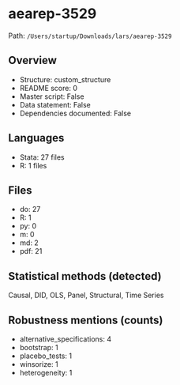 # aearep-3529

Path: `/Users/startup/Downloads/lars/aearep-3529`

## Overview
- Structure: custom_structure
- README score: 0
- Master script: False
- Data statement: False
- Dependencies documented: False

## Languages
- Stata: 27 files
- R: 1 files

## Files
- do: 27
- R: 1
- py: 0
- m: 0
- md: 2
- pdf: 21

## Statistical methods (detected)
Causal, DID, OLS, Panel, Structural, Time Series

## Robustness mentions (counts)
- alternative_specifications: 4
- bootstrap: 1
- placebo_tests: 1
- winsorize: 1
- heterogeneity: 1